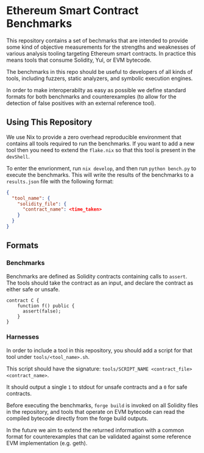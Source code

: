 # Ethereum Smart Contract Benchmarks

This repository contains a set of bechmarks that are intended to provide some kind of objective
measurements for the strengths and weaknesses of various analysis tooling targeting Ethereum smart
contracts. In practice this means tools that consume Solidity, Yul, or EVM bytecode.

The benchmarks in this repo should be useful to developers of all kinds of tools, including fuzzers,
static analyzers, and symbolic execution engines.

In order to make interoperabilty as easy as possible we define standard formats for both benchmarks
and counterexamples (to allow for the detection of false positives with an external reference tool).

## Using This Repository

We use Nix to provide a zero overhead reproducible environment that contains all tools required to
run the benchmarks. If you want to add a new tool then you need to extend the `flake.nix` so that
this tool is present in the `devShell`.

To enter the envrionment, run `nix develop`, and then run `python bench.py` to execute the
benchmarks. This will write the results of the benchmarks to a `results.json` file with the
following format:

```json
{
  "tool_name": {
    "solidity_file": {
      "contract_name": <time_taken>
    }
  }
}
```

## Formats

### Benchmarks

Benchmarks are defined as Solidity contracts containing calls to `assert`. The tools should take the
contract as an input, and declare the contract as either safe or unsafe.

```sol
contract C {
    function f() public {
      assert(false);
    }
}
```

### Harnesses

In order to include a tool in this repository, you should add a script for that tool under `tools/<tool_name>.sh`.

This script should have the signature: `tools/SCRIPT_NAME <contract_file> <contract_name>`.

It should output a single `1` to stdout for unsafe contracts and a `0` for safe contracts.

Before executing the benchmarks, `forge build` is invoked on all Solidity files in the repository, and
tools that operate on EVM bytecode can read the compiled bytecode directly from the forge build
outputs.

In the future we aim to extend the returned information with a common format for counterexamples
that can be validated against some reference EVM implementation (e.g. geth).
